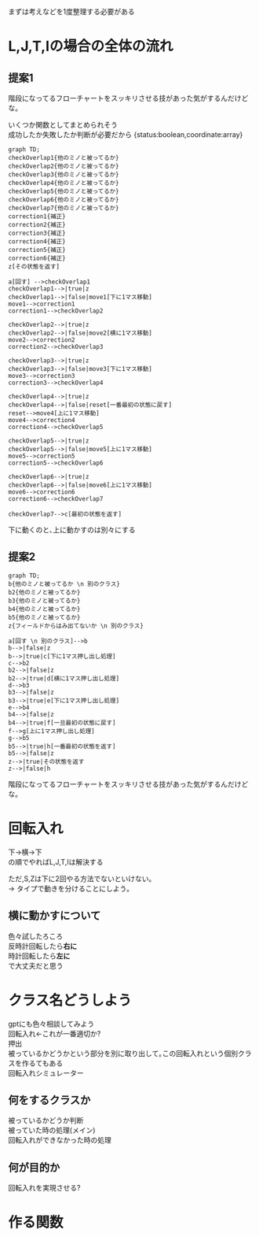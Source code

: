 まずは考えなどを1度整理する必要がある

# L,J,T,Iの場合の全体の流れ
## 提案1
階段になってるフローチャートをスッキリさせる技があった気がするんだけどな｡

いくつか関数としてまとめられそう  
成功したか失敗したか判断が必要だから
{status:boolean,coordinate:array}
```mermaid
graph TD;
checkOverlap1{他のミノと被ってるか}
checkOverlap2{他のミノと被ってるか}
checkOverlap3{他のミノと被ってるか}
checkOverlap4{他のミノと被ってるか}
checkOverlap5{他のミノと被ってるか}
checkOverlap6{他のミノと被ってるか}
checkOverlap7{他のミノと被ってるか}
correction1{補正}
correction2{補正}
correction3{補正}
correction4{補正}
correction5{補正}
correction6{補正}
z[その状態を返す]

a[回す] -->checkOverlap1
checkOverlap1-->|true|z
checkOverlap1-->|false|move1[下に1マス移動]
move1-->correction1
correction1-->checkOverlap2

checkOverlap2-->|true|z
checkOverlap2-->|false|move2[横に1マス移動]
move2-->correction2
correction2-->checkOverlap3

checkOverlap3-->|true|z
checkOverlap3-->|false|move3[下に1マス移動]
move3-->correction3
correction3-->checkOverlap4

checkOverlap4-->|true|z
checkOverlap4-->|false|reset[一番最初の状態に戻す]
reset-->move4[上に1マス移動]
move4-->correction4
correction4-->checkOverlap5

checkOverlap5-->|true|z
checkOverlap5-->|false|move5[上に1マス移動]
move5-->correction5
correction5-->checkOverlap6

checkOverlap6-->|true|z
checkOverlap6-->|false|move6[上に1マス移動]
move6-->correction6
correction6-->checkOverlap7

checkOverlap7-->c[最初の状態を返す]

```

下に動くのと､上に動かすのは別々にする

## 提案2
```mermaid
graph TD;
b{他のミノと被ってるか \n 別のクラス}
b2{他のミノと被ってるか}
b3{他のミノと被ってるか}
b4{他のミノと被ってるか}
b5{他のミノと被ってるか}
z{フィールドからはみ出てないか \n 別のクラス}

a[回す \n 別のクラス]-->b
b-->|false|z
b-->|true|c[下に1マス押し出し処理]
c-->b2
b2-->|false|z
b2-->|true|d[横に1マス押し出し処理]
d-->b3
b3-->|false|z
b3-->|true|e[下に1マス押し出し処理]
e-->b4
b4-->|false|z
b4-->|true|f[一旦最初の状態に戻す]
f-->g[上に1マス押し出し処理]
g-->b5
b5-->|true|h[一番最初の状態を返す]
b5-->|false|z
z-->|true|その状態を返す
z-->|false|h
```

階段になってるフローチャートをスッキリさせる技があった気がするんだけどな｡

# 回転入れ
下->横->下  
の順でやればL,J,T,Iは解決する  

ただ,S,Zは下に2回やる方法でないといけない｡  
-> タイプで動きを分けることにしよう｡  

## 横に動かすについて
色々試したろころ  
反時計回転したら**右に**  
時計回転したら**左に**  
で大丈夫だと思う

# クラス名どうしよう
gptにも色々相談してみよう  
回転入れ<-これが一番適切か?  
押出  
被っているかどうかという部分を別に取り出して｡この回転入れという個別クラスを作るてもある  
回転入れシミュレーター  

## 何をするクラスか  
被っているかどうか判断  
被っていた時の処理(メイン)  
回転入れができなかった時の処理  

## 何が目的か
回転入れを実現させる?

# 作る関数


